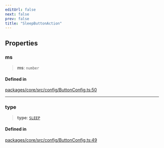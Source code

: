 ```yaml
---
editUrl: false
next: false
prev: false
title: "SleepButtonAction"
---
```


## Properties

### ms

> **ms**: `number`

#### Defined in

[packages/core/src/config/ButtonConfig.ts:50](https://github.com/mProjectsCode/obsidian-meta-bind-plugin/blob/f797e384bc51b3b69ee936c1c8f585862087d6d3/packages/core/src/config/ButtonConfig.ts#L50)

***

### type

> **type**: [`SLEEP`](/obsidian-meta-bind-plugin-docs/api/enumerations/buttonactiontype/#sleep)

#### Defined in

[packages/core/src/config/ButtonConfig.ts:49](https://github.com/mProjectsCode/obsidian-meta-bind-plugin/blob/f797e384bc51b3b69ee936c1c8f585862087d6d3/packages/core/src/config/ButtonConfig.ts#L49)
